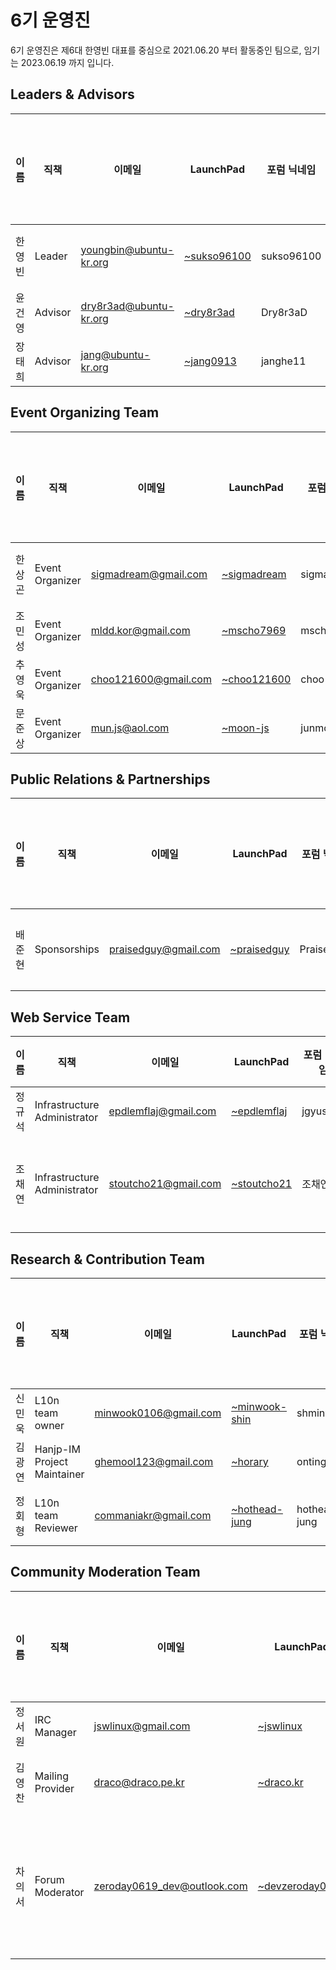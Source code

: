 # 6기 운영진

6기 운영진은 제6대 한영빈 대표를 중심으로 2021.06.20 부터 활동중인 팀으로, 임기는 2023.06.19 까지 입니다.

## Leaders & Advisors

| 이름 | 직책 | 이메일 | LaunchPad | 포럼 닉네임 | 위키 닉네임 | 비고 | 정관상 회원 구분 |
| --- | --- | --- | --- | --- | --- | --- | --- |
| 한영빈 | Leader | youngbin@ubuntu-kr.org | [~sukso96100](https://launchpad.net/~sukso96100) | sukso96100 | sukso96100 | . | 운영위원 |
| 윤건영 | Advisor | dry8r3ad@ubuntu-kr.org | [~dry8r3ad](https://launchpad.net/~dry8r3ad) | Dry8r3aD | Dry8r3aD | . | 준회원 |
| 장태희 | Advisor | jang@ubuntu-kr.org | [~jang0913](https://launchpad.net/~jang0913) | janghe11 | janghe11 | . | 준회원 |

## Event Organizing Team	

| 이름 | 직책 | 이메일 | LaunchPad | 포럼 닉네임 | 위키 닉네임 | 비고 | 정관상 회원 구분 |
| --- | --- | --- | --- | --- | --- | --- | --- |
| 한상곤 | Event Organizer | sigmadream@gmail.com | [~sigmadream](https://launchpad.net/~sigmadream) | sigmadream | Sigmadream | . | 운영위원 |
| 조민성 | Event Organizer | mldd.kor@gmail.com | [~mscho7969](https://launchpad.net/~mscho7969) | mscho7969 | . | 2022.11.30. 합류 | 정회원 |
| 추영욱 | Event Organizer | choo121600@gmail.com | [~choo121600](https://launchpad.net/~choo121600) | choo121600 | . | 2023. 04. 29. 합류 | 정회원 |
| 문준상 | Event Organizer | mun.js@aol.com | [~moon-js](https://launchpad.net/~moon-js) | junmoon | . | 2023. 04. 29. 합류 | 정회원 |

## Public Relations & Partnerships

| 이름 | 직책 | 이메일 | LaunchPad | 포럼 닉네임 | 위키 닉네임 | 비고 | 정관상 회원 구분 |
| --- | --- | --- | --- | --- | --- | --- | --- |
| 배준현 | Sponsorships | praisedguy@gmail.com | [~praisedguy](https://launchpad.net/~praisedguy) | Praisedguy | Praisedguy | Event Organizing Team - Event Organizer 겸직 | 운영위원 |

## Web Service Team

| 이름 | 직책 | 이메일 | LaunchPad | 포럼 닉네임 | 위키 닉네임 | 비고 | 정관상 회원 구분 |
| --- | --- | --- | --- | --- | --- | --- | --- |
| 정규석 | Infrastructure Administrator | epdlemflaj@gmail.com | [~epdlemflaj](https://launchpad.net/~epdlemflaj) | jgyuseok | jgyuseok | . |	준회원 |
| 조채연 | Infrastructure Administrator | stoutcho21@gmail.com | [~stoutcho21](https://launchpad.net/~stoutcho21) | 조채연 | 조채연 | . | 운영위원 (2023. 3. 25 ~ 2025. 3. 24.) |

## Research & Contribution Team	

| 이름 | 직책 | 이메일 | LaunchPad | 포럼 닉네임 | 위키 닉네임 | 비고 | 정관상 회원 구분 |
| --- | --- | --- | --- | --- | --- | --- | --- |
| 신민욱 | L10n team owner | minwook0106@gmail.com | [~minwook-shin](https://launchpad.net/~minwook-shin) | shminwook | Ghg | . | 준회원 |
| 김광연 | Hanjp-IM Project Maintainer | ghemool123@gmail.com| [~horary](https://launchpad.net/~horary) | onting | Onting | . | 정회원 |
| 정회형 | L10n team Reviewer | commaniakr@gmail.com | [~hothead-jung](https://launchpad.net/~hothead-jung) | hothead-jung | . | 2023. 04. 29. 합류 | 정회원 |

## Community Moderation Team	

| 이름 | 직책 | 이메일 | LaunchPad | 포럼 닉네임 | 위키 닉네임 | 비고 | 정관상 회원 구분 |
| --- | --- | --- | --- | --- | --- | --- | --- |
| 정서원 | IRC Manager | jswlinux@gmail.com | [~jswlinux](https://launchpad.net/~jswlinux) | Seony | Seony | . | 준회원 |
| 김영찬 | Mailing Provider | draco@draco.pe.kr | [~draco.kr](https://launchpad.net/~draco.kr) | draco | draco | . | 운영위원 |
| 차의서 | Forum Moderator | zeroday0619_dev@outlook.com | [~devzeroday0619](https://launchpad.net/~devzeroday0619) | draco | zeroday0619 | 2023. 04. 29. 합류(수습), 2023. 07. 22. 정회원 전환 | 정회원 |
